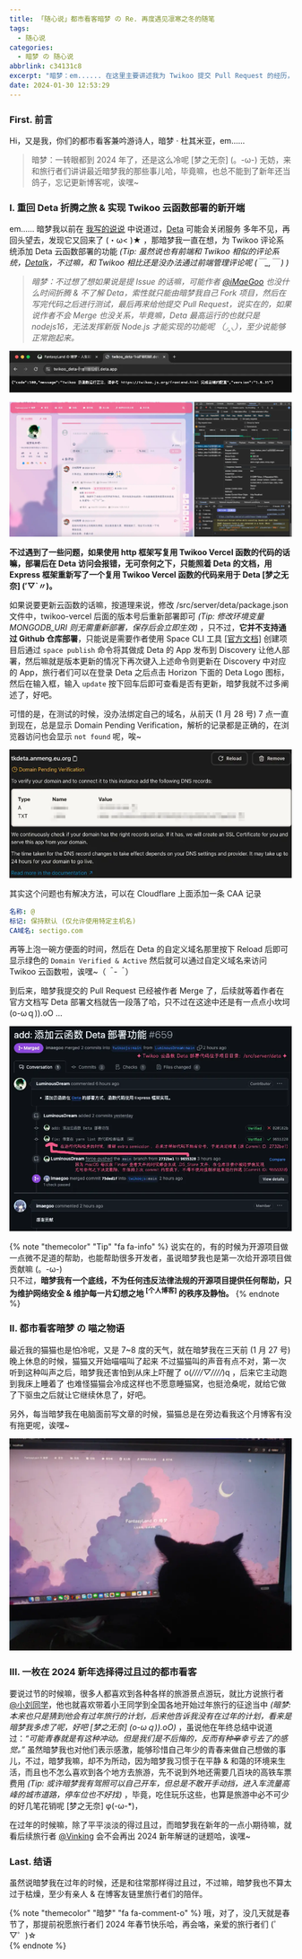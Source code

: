 ```yaml
---
title: 「随心说」都市看客暗梦 の Re. 再度遇见凛寒之冬的随笔
tags:
  - 随心说
categories:
  - 暗梦 の 随心说
abbrlink: c34131c8
excerpt: "暗梦：em...... 在这里主要讲述我为 Twikoo 提交 Pull Request 的经历，以及其他的日常随笔哈，诶嘿~"
date: 2024-01-30 12:53:29
---
```


### First. 前言
Hi，又是我，你们的都市看客兼吟游诗人，暗梦 · 杜其米亚，em......
> 暗梦：一转眼都到 2024 年了，还是这么冷呢 [梦之无奈] (。-ω-)
无妨，来和旅行者们讲讲最近暗梦我的那些事儿哈，毕竟嘛，也总不能到了新年还当鸽子，忘记更新博客呢，诶嘿~

### I. 重回 Deta 折腾之旅 & 实现 Twikoo 云函数部署的新开端
em...... 暗梦我以前在 [我写的说说](/shuoshuo/ddda5d0e/) 中说道过，[Deta](https://deta.space) 可能会关闭服务
多年不见，再回头望去，发现它又回来了 (・ω< )★ ，那暗梦我一直在想，为 Twikoo 评论系统添加 Deta 云函数部署的功能 *(Tip: 虽然说也有前端和 Twikoo 相似的评论系统，[Detalk](https://detalk.js.org)，不过嘛，和 Twikoo 相比还是没办法通过前端管理评论呢 (￣_,￣ ) )*

> *暗梦：不过想了想如果说是提 Issue 的话嘛，可能作者 [@iMaeGoo](https://www.imaegoo.com) 也没什么时间折腾 & 不了解 Deta，索性就只能由暗梦我自己 Fork 项目，然后在写完代码之后进行测试，最后再来给他提交 Pull Request，说实在的，如果说作者不会 Merge 也没关系，毕竟嘛，Deta 最高运行的也就只是 nodejs16，无法发挥新版 Node.js 才能实现的功能呢 （◞‸◟），至少说能够正常跑起来。*

![Twikoo 云函数在 Deta 的部署结果](/static/20240129_27252.webp)

![Twikoo 调用 Twikoo 云函数 (Deta) の 评论显示效果](/static/20240129_29130.webp)

**不过遇到了一些问题，如果使用 http 框架写复用 Twikoo Vercel 函数的代码的话嘛，部署后在 Deta 访问会报错，无可奈何之下，只能照着 Deta 的文档，用 Express 框架重新写了一个复用 Twikoo Vercel 函数的代码来用于 Deta [梦之无奈] (′▽`〃)。**

如果说要更新云函数的话嘛，按道理来说，修改 /src/server/deta/package.json 文件中，twikoo-vercel 后面的版本号后重新部署即可 *(Tip: 修改环境变量 MONGODB_URI 则无需重新部署，保存后会立即生效)* ，只不过，**它并不支持通过 Github 仓库部署**，只能说是需要作者使用 Space CLI 工具 [[官方文档]](https://deta.space/docs/en/build/reference/cli) 创建项目后通过 `space publish` 命令将其做成 Deta 的 App 发布到 Discovery 让他人部署，然后嘛就是版本更新的情况下再次键入上述命令则更新在 Discovery 中对应的 App，旅行者们可以在登录 Deta 之后点击 Horizon 下面的 Deta Logo 图标，然后在输入框，输入 `update` 按下回车后即可查看是否有更新，暗梦我就不过多阐述了，好吧。

可惜的是，在测试的时候，没办法绑定自己的域名，从前天 (1 月 28 号) 7 点一直到现在，总是显示 Domain Pending Verification，解析的记录都是正确的，在浏览器访问也会显示 `not found` 呢，唉~

![都市看客暗梦 の 在进一步测试的琐事儿](/static/20240129_16169.webp)

其实这个问题也有解决方法，可以在 Cloudflare 上面添加一条 CAA 记录

```yaml
名称: @
标记: 保持默认 (仅允许使用特定主机名)
CA域名: sectigo.com
```

再等上泡一碗方便面的时间，然后在 Deta 的自定义域名那里按下 Reload 后即可显示绿色的 `Domain Verified & Active`
然后就可以通过自定义域名来访问 Twikoo 云函数啦，诶嘿~（*＾-＾*）

到后来，暗梦我提交的 Pull Request 已经被作者 Merge 了，后续就等着作者在官方文档写 Deta 部署文档就告一段落了哈，只不过在这途中还是有一点点小坎坷 (o-ωｑ)).oO ...

![都市看客暗梦 の Pull Request 之路的那些小坎坷](/static/20240130_13587.webp)

{% note "themecolor" "Tip" "fa fa-info" %}
说实在的，有的时候为开源项目做一点微不足道的帮助，也能帮助很多开发者，虽说暗梦我也是第一次给开源项目做贡献嘛 (。-ω-)<br>
只不过，<strong>暗梦我有一个底线，不为任何违反法律法规的开源项目提供任何帮助，只为维护网络安全 & 维护每一片幻想之地 <sup>[个人博客]</sup> 的秩序及静怡。</strong>
{% endnote %}

### II. 都市看客暗梦 の 喵之物语
最近我的猫猫也是怕冷呢，又是 7\~8 度的天气，就在暗梦我在三天前 (1 月 27 号) 晚上休息的时候，猫猫又开始喵喵叫了起来
不过猫猫叫的声音有点不对，第一次听到这种叫声之后，暗梦我还害怕到从床上吓醒了 o(*////▽////*)q ，后来它主动跑到我床上睡着了
也难怪猫猫会冷成这样也不愿意睡猫窝，也挺沧桑呢，就给它做了下驱虫之后就让它继续休息了，好吧。

另外，每当暗梦我在电脑面前写文章的时候，猫猫总是在旁边看我这个月博客有没有拖更呢，诶嘿~

![在电脑面前监督的猫猫，话说，你可不可以不要躺在键盘上呀，拜托~](/static/20240129_11183.webp)

### III. 一枚在 2024 新年选择得过且过的都市看客
要说过节的时候嘛，很多人都喜欢到各种各样的旅游景点游玩，就比方说旅行者 [@小刘同学](https://sweetjing.cc)，他也就喜欢带着小王同学到全国各地开始过年旅行的征途当中 *(暗梦: 本来也只是猜到他会有过年旅行的计划，后来他告诉我没有在过年的计划，看来是暗梦我多虑了呢，好吧 [梦之无奈] (o-ωｑ)).oO)* ，虽说他在年终总结中说道过：*“可能青春就是有这种冲动。但是我们是不后悔的，反而有种~~辛~~幸亏去了的感觉。”*
虽然暗梦我也对他们表示感激，能够珍惜自己年少的青春来做自己想做的事儿，不过，暗梦我嘛，却不为所动，因为暗梦我习惯于在平静 & 和蔼的环境来生活，而且也不怎么喜欢到各个地方去旅游，先不说到外地还需要几百块的高铁车票费用 *(Tip: 或许暗梦我有驾照可以自己开车，但总是不敢开手动挡，进入车流量高峰的城市道路，停车位也不好找)* ，毕竟，吃住玩乐这些，也算是旅游中必不可少的好几笔花销呢 [梦之无奈] φ(-ω-*)，

在过年的时候嘛，除了平平淡淡的得过且过，而暗梦我在新年的一点小期待嘛，就看后续旅行者 [@Vinking](https://vinking.top) 会不会再出 2024 新年解谜的谜题哈，诶嘿~

### Last. 结语
虽然说暗梦我在过年的时候，还是和往常那样得过且过，不过嘛，暗梦我也不算太过于枯燥，至少有亲人 & 在博客友链里旅行者们的陪伴。

{% note "themecolor" "暗梦" "fa fa-comment-o" %}
哦，对了，没几天就是春节了，那提前祝愿旅行者们 2024 年春节快乐哈，再会咯，亲爱的旅行者们 (゜▽゜)☆<br>
{% endnote %}
